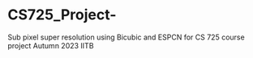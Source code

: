 # CS725_Project-
Sub pixel super resolution using Bicubic and ESPCN for CS 725 course project Autumn 2023 IITB
